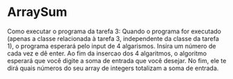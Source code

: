 # ArraySum

Como executar o programa da tarefa 3:
Quando o programa for executado (apenas a classe relacionada à tarefa 3, independente da classe da tarefa 1),
o programa esperará pelo input de 4 algarismos. Insira um número de cada vez e dê enter. Ao fim da insercao dos
4 algaritmos, o algoritmo esperará que você digite a soma de entrada que você desejar. No fim, ele te dirá quais
números do seu array de integers totalizam a soma de entrada.
